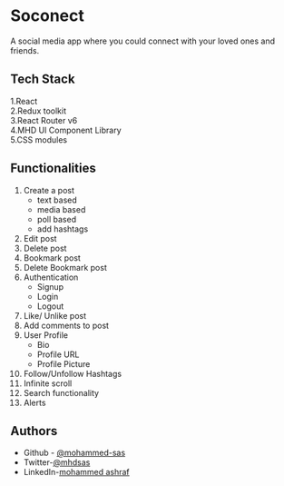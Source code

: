 
# Soconect

A social media app where you could connect with your loved ones and friends.
## Tech Stack
1.React   
2.Redux toolkit  
3.React Router v6  
4.MHD UI Component Library  
5.CSS modules
## Functionalities
1. Create a post  
    * text based
    * media based
    * poll based
    * add hashtags
1. Edit post
1. Delete post
1. Bookmark post
1. Delete Bookmark post
1. Authentication  
    * Signup
    * Login
    * Logout
1. Like/ Unlike post
1. Add comments to post
1. User Profile
    * Bio 
    * Profile URL
    * Profile Picture
1. Follow/Unfollow Hashtags
1. Infinite scroll
1. Search functionality
1. Alerts   

    

    

          

## Authors

- Github - [@mohammed-sas](https://www.github.com/mohammed-sas)
- Twitter-[@mhdsas](https://twitter.com/mhdsas)
- LinkedIn-[mohammed ashraf](https://www.linkedin.com/in/mohammed-ashraf-ba0a11133/)

